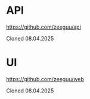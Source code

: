 # API

https://github.com/zeeguu/api

Cloned 08.04.2025

# UI

https://github.com/zeeguu/web

Cloned 08.04.2025
